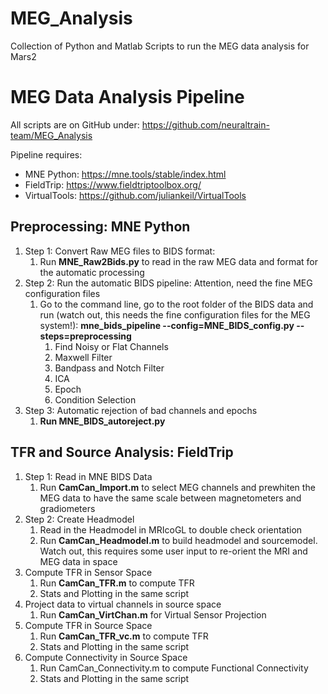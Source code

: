 # MEG_Analysis
Collection of Python and Matlab Scripts to run the MEG data analysis for Mars2

# MEG Data Analysis Pipeline

All scripts are on GitHub under: https://github.com/neuraltrain-team/MEG_Analysis

Pipeline requires:

- MNE Python: https://mne.tools/stable/index.html
- FieldTrip: https://www.fieldtriptoolbox.org/
- VirtualTools: https://github.com/juliankeil/VirtualTools

## Preprocessing: MNE Python

1. Step 1: Convert Raw MEG files to BIDS format:
    1. Run **MNE_Raw2Bids.py** to read in the raw MEG data and format for the automatic processing
2. Step 2: Run the automatic BIDS pipeline: Attention, need the fine MEG configuration files
    1. Go to the command line, go to the root folder of the BIDS data and run (watch out, this needs the fine configuration files for the MEG system!): **mne_bids_pipeline --config=MNE_BIDS_config.py --steps=preprocessing**
        1. Find Noisy or Flat Channels
        2. Maxwell Filter
        3. Bandpass and Notch Filter
        4. ICA
        5. Epoch
        6. Condition Selection
3. Step 3: Automatic rejection of bad channels and epochs
    1. **Run MNE_BIDS_autoreject.py**

## TFR and Source Analysis: FieldTrip

1. Step 1: Read in MNE BIDS Data
    1. Run **CamCan_Import.m** to select MEG channels and prewhiten the MEG data to have the same scale between magnetometers and gradiometers 
2. Step 2: Create Headmodel
    1. Read in the Headmodel in MRIcoGL to double check orientation
    2. Run **CamCan_Headmodel.m** to build headmodel and sourcemodel. Watch out, this requires some user input to re-orient the MRI and MEG data in space
3. Compute TFR in Sensor Space
    1. Run **CamCan_TFR.m** to compute TFR
    2. Stats and Plotting in the same script
4. Project data to virtual channels in source space
    1. Run **CamCan_VirtChan.m** for Virtual Sensor Projection
5. Compute TFR in Source Space
    1. Run **CamCan_TFR_vc.m** to compute TFR
    2. Stats and Plotting in the same script
6. Compute Connectivity in Source Space
    1. Run CamCan_Connectivity.m to compute Functional Connectivity
    2. Stats and Plotting in the same script
